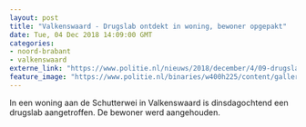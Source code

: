 ```yaml
---
layout: post
title: "Valkenswaard - Drugslab ontdekt in woning, bewoner opgepakt"
date: Tue, 04 Dec 2018 14:09:00 GMT
categories: 
- noord-brabant 
- valkenswaard 
externe_link: "https://www.politie.nl/nieuws/2018/december/4/09-drugslab-ontdekt-in-woning-bewoner-opgepakt.html"
feature_image: "https://www.politie.nl/binaries/w400h225/content/gallery/politie/nieuws/2018/december/09-ob/labvzwaard.jpg"
---
```


In een woning aan de Schutterwei in Valkenswaard is dinsdagochtend een drugslab aangetroffen. De bewoner werd aangehouden.
